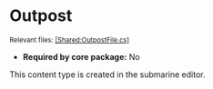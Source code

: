 # Outpost
<sup>Relevant files: [[Shared:OutpostFile.cs]](https://github.com/Regalis11/Barotrauma/blob/master/Barotrauma/BarotraumaShared/SharedSource/ContentManagement/ContentFile/OutpostFile.cs)</sup>
- **Required by core package:** No

This content type is created in the submarine editor.

